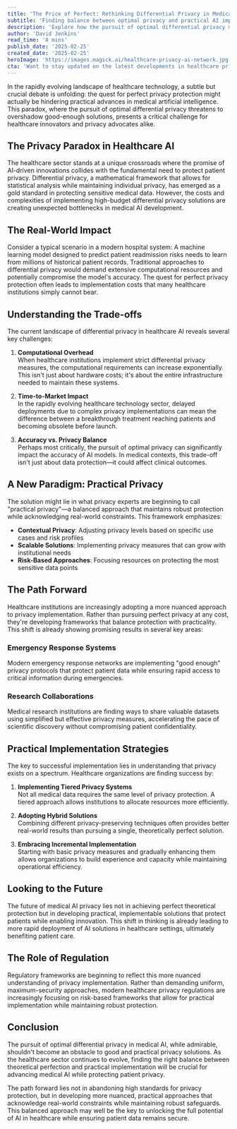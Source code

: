 ```yaml
---
title: 'The Price of Perfect: Rethinking Differential Privacy in Medical AI'
subtitle: 'Finding balance between optimal privacy and practical AI implementation in healthcare'
description: 'Explore how the pursuit of optimal differential privacy might be hindering innovation in medical AI, proposing a new paradigm of \'practical privacy\' that maintains robust protection while acknowledging real-world constraints.'
author: 'David Jenkins'
read_time: '8 mins'
publish_date: '2025-02-25'
created_date: '2025-02-25'
heroImage: 'https://images.magick.ai/healthcare-privacy-ai-network.jpg'
cta: 'Want to stay updated on the latest developments in healthcare privacy and AI? Follow us on LinkedIn for expert insights and join the conversation about building practical, privacy-preserving solutions in medical technology.'
---
```


In the rapidly evolving landscape of healthcare technology, a subtle but crucial debate is unfolding: the quest for perfect privacy protection might actually be hindering practical advances in medical artificial intelligence. This paradox, where the pursuit of optimal differential privacy threatens to overshadow good-enough solutions, presents a critical challenge for healthcare innovators and privacy advocates alike.

## The Privacy Paradox in Healthcare AI

The healthcare sector stands at a unique crossroads where the promise of AI-driven innovations collides with the fundamental need to protect patient privacy. Differential privacy, a mathematical framework that allows for statistical analysis while maintaining individual privacy, has emerged as a gold standard in protecting sensitive medical data. However, the costs and complexities of implementing high-budget differential privacy solutions are creating unexpected bottlenecks in medical AI development.

## The Real-World Impact

Consider a typical scenario in a modern hospital system: A machine learning model designed to predict patient readmission risks needs to learn from millions of historical patient records. Traditional approaches to differential privacy would demand extensive computational resources and potentially compromise the model's accuracy. The quest for perfect privacy protection often leads to implementation costs that many healthcare institutions simply cannot bear.

## Understanding the Trade-offs

The current landscape of differential privacy in healthcare AI reveals several key challenges:

1. **Computational Overhead**  
   When healthcare institutions implement strict differential privacy measures, the computational requirements can increase exponentially. This isn't just about hardware costs; it's about the entire infrastructure needed to maintain these systems.

2. **Time-to-Market Impact**  
   In the rapidly evolving healthcare technology sector, delayed deployments due to complex privacy implementations can mean the difference between a breakthrough treatment reaching patients and becoming obsolete before launch.

3. **Accuracy vs. Privacy Balance**  
   Perhaps most critically, the pursuit of optimal privacy can significantly impact the accuracy of AI models. In medical contexts, this trade-off isn't just about data protection—it could affect clinical outcomes.

## A New Paradigm: Practical Privacy

The solution might lie in what privacy experts are beginning to call "practical privacy"—a balanced approach that maintains robust protection while acknowledging real-world constraints. This framework emphasizes:

- **Contextual Privacy**: Adjusting privacy levels based on specific use cases and risk profiles
- **Scalable Solutions**: Implementing privacy measures that can grow with institutional needs
- **Risk-Based Approaches**: Focusing resources on protecting the most sensitive data points

## The Path Forward

Healthcare institutions are increasingly adopting a more nuanced approach to privacy implementation. Rather than pursuing perfect privacy at any cost, they're developing frameworks that balance protection with practicality. This shift is already showing promising results in several key areas:

### Emergency Response Systems

Modern emergency response networks are implementing "good enough" privacy protocols that protect patient data while ensuring rapid access to critical information during emergencies.

### Research Collaborations

Medical research institutions are finding ways to share valuable datasets using simplified but effective privacy measures, accelerating the pace of scientific discovery without compromising patient confidentiality.

## Practical Implementation Strategies

The key to successful implementation lies in understanding that privacy exists on a spectrum. Healthcare organizations are finding success by:

1. **Implementing Tiered Privacy Systems**  
   Not all medical data requires the same level of privacy protection. A tiered approach allows institutions to allocate resources more efficiently.

2. **Adopting Hybrid Solutions**  
   Combining different privacy-preserving techniques often provides better real-world results than pursuing a single, theoretically perfect solution.

3. **Embracing Incremental Implementation**  
   Starting with basic privacy measures and gradually enhancing them allows organizations to build experience and capacity while maintaining operational efficiency.

## Looking to the Future

The future of medical AI privacy lies not in achieving perfect theoretical protection but in developing practical, implementable solutions that protect patients while enabling innovation. This shift in thinking is already leading to more rapid deployment of AI solutions in healthcare settings, ultimately benefiting patient care.

## The Role of Regulation

Regulatory frameworks are beginning to reflect this more nuanced understanding of privacy implementation. Rather than demanding uniform, maximum-security approaches, modern healthcare privacy regulations are increasingly focusing on risk-based frameworks that allow for practical implementation while maintaining robust protection.

## Conclusion

The pursuit of optimal differential privacy in medical AI, while admirable, shouldn't become an obstacle to good and practical privacy solutions. As the healthcare sector continues to evolve, finding the right balance between theoretical perfection and practical implementation will be crucial for advancing medical AI while protecting patient privacy.

The path forward lies not in abandoning high standards for privacy protection, but in developing more nuanced, practical approaches that acknowledge real-world constraints while maintaining robust safeguards. This balanced approach may well be the key to unlocking the full potential of AI in healthcare while ensuring patient data remains secure.